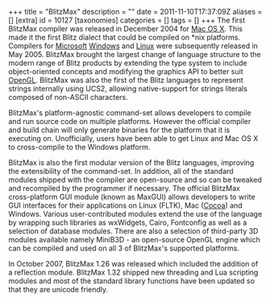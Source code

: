 +++
title = "BlitzMax"
description = ""
date = 2011-11-10T17:37:09Z
aliases = []
[extra]
id = 10127
[taxonomies]
categories = []
tags = []
+++
The first BlitzMax compiler was released in December 2004 for [Mac OS X](https://rosettacode.org/wiki/Mac_OS_X). This made it the first Blitz dialect that could be compiled on *nix platforms. Compilers for [Microsoft](https://rosettacode.org/wiki/Microsoft) [Windows](https://rosettacode.org/wiki/Windows) and [Linux](https://rosettacode.org/wiki/Linux) were subsequently released in May 2005. BlitzMax brought the largest change of language structure to the modern range of Blitz products by extending the type system to include object-oriented concepts and modifying the graphics API to better suit [OpenGL](https://rosettacode.org/wiki/OpenGL). BlitzMax was also the first of the Blitz languages to represent strings internally using UCS2, allowing native-support for strings literals composed of non-ASCII characters.

BlitzMax's platform-agnostic command-set allows developers to compile and run source code on multiple platforms. However the official compiler and build chain will only generate binaries for the platform that it is executing on. Unofficially, users have been able to get Linux and Mac OS X to cross-compile to the Windows platform.

BlitzMax is also the first modular version of the Blitz languages, improving the extensibility of the command-set. In addition, all of the standard modules shipped with the compiler are open-source and so can be tweaked and recompiled by the programmer if necessary. The official BlitzMax cross-platform GUI module (known as MaxGUI) allows developers to write GUI interfaces for their applications on Linux (FLTK), Mac ([Cocoa](https://rosettacode.org/wiki/Cocoa)) and Windows. Various user-contributed modules extend the use of the language by wrapping such libraries as wxWidgets, Cairo, Fontconfig as well as a selection of database modules. There are also a selection of third-party 3D modules available namely MiniB3D - an open-source OpenGL engine which can be compiled and used on all 3 of BlitzMax's supported platforms.

In October 2007, BlitzMax 1.26 was released which included the addition of a reflection module. BlitzMax 1.32 shipped new threading and Lua scripting modules and most of the standard library functions have been updated so that they are unicode friendly.
